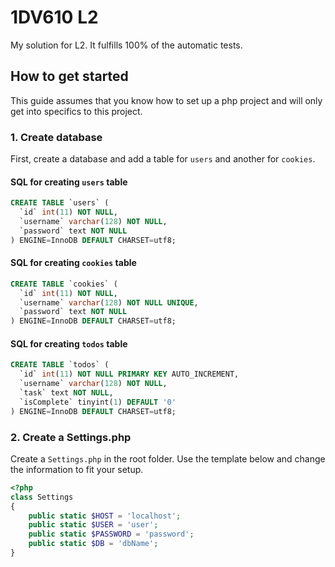 # 1DV610 L2

My solution for L2. It fulfills 100% of the automatic tests.

## How to get started

This guide assumes that you know how to set up a php project and will only get into specifics to this project.

### 1. Create database

First, create a database and add a table for `users` and another for `cookies`.

#### SQL for creating `users` table

```SQL
CREATE TABLE `users` (
  `id` int(11) NOT NULL,
  `username` varchar(128) NOT NULL,
  `password` text NOT NULL
) ENGINE=InnoDB DEFAULT CHARSET=utf8;
```

#### SQL for creating `cookies` table

```SQL
CREATE TABLE `cookies` (
  `id` int(11) NOT NULL,
  `username` varchar(128) NOT NULL UNIQUE,
  `password` text NOT NULL
) ENGINE=InnoDB DEFAULT CHARSET=utf8;
```

#### SQL for creating `todos` table

```SQL
CREATE TABLE `todos` (
  `id` int(11) NOT NULL PRIMARY KEY AUTO_INCREMENT,
  `username` varchar(128) NOT NULL,
  `task` text NOT NULL,
  `isComplete` tinyint(1) DEFAULT '0'
) ENGINE=InnoDB DEFAULT CHARSET=utf8;
```

### 2. Create a Settings.php

Create a `Settings.php` in the root folder. Use the template below and change the information to fit your setup.

```PHP
<?php
class Settings
{
    public static $HOST = 'localhost';
    public static $USER = 'user';
    public static $PASSWORD = 'password';
    public static $DB = 'dbName';
}
```
